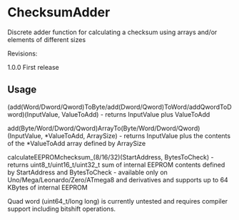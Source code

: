 # ChecksumAdder
Discrete adder function for calculating a checksum using arrays and/or elements of different sizes

Revisions:

1.0.0	First release

## Usage

(add(Word/Dword/Qword)ToByte/add(Dword/Qword)ToWord/addQwordToDword)(InputValue, ValueToAdd) - returns InputValue plus ValueToAdd

add(Byte/Word/Dword/Qword)ArrayTo(Byte/Word/Dword/Qword)(InputValue, *ValueToAdd, ArraySize) - returns InputValue plus the contents of the *ValueToAdd array defined by ArraySize

calculateEEPROMchecksum_(8/16/32)(StartAddress, BytesToCheck) - returns uint8_t/uint16_t/uint32_t sum of internal EEPROM contents defined by StartAddress and BytesToCheck - available only on Uno/Mega/Leonardo/Zero/ATmega8 and derivatives and supports up to 64 KBytes of internal EEPROM

Quad word (uint64_t/long long) is currently untested and requires compiler support including bitshift operations.